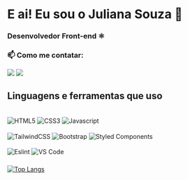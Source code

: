 # E ai! Eu sou o Juliana Souza 👋
### Desenvolvedor Front-end ⚛️

###
### 📫 Como me contatar:
<div>
 
  <a href = "mailto:higorribeirosantos@gmail.com"><img src="https://img.shields.io/badge/Gmail-D14836?style=for-the-badge&logo=gmail&logoColor=white" target="_blank"></a>
  <a href="https://www.linkedin.com/in/higor-ribeiro-74793b180/" target="_blank"><img src="https://img.shields.io/badge/-LinkedIn-%230077B5?style=for-the-badge&logo=linkedin&logoColor=white" target="_blank"></a> 
</div>

## Linguagens e ferramentas que uso

<div style="display: inline_block"><br> 
  <img align="center" alt="HTML5" height="" width="" src="https://img.shields.io/badge/HTML5-E34F26?style=for-the-badge&logo=html5&logoColor=white">
  <img align="center" alt="CSS3" height="" width="" src="https://img.shields.io/badge/CSS3-1572B6?style=for-the-badge&logo=css3&logoColor=white">
  <img align="center" alt="Javascript" height="" width="" src="https://img.shields.io/badge/JavaScript-323330?style=for-the-badge&logo=javascript&logoColor=F7DF1E">
</div>
<div style="display: inline_block"><br> 
  <img align="center" alt="TailwindCSS" height="" width="" src="https://img.shields.io/badge/Tailwind_CSS-38B2AC?style=for-the-badge&logo=tailwind-css&logoColor=white">
  <img align="center" alt="Bootstrap" height="" width="" src="https://img.shields.io/badge/Bootstrap-563D7C?style=for-the-badge&logo=bootstrap&logoColor=white">
  <img align="center" alt="Styled Components" height="" width="" src="https://img.shields.io/badge/styled--components-DB7093?style=for-the-badge&logo=styled-components&logoColor=white">
<!--   <img align="center" alt="Figma" height="" width="" src="https://img.shields.io/badge/Figma-F24E1E?style=for-the-badge&logo=figma&logoColor=white"> -->
<!--   <img align="center" alt="Adobe Illustrator" height="" width="" src="https://img.shields.io/badge/Adobe%20Illustrator-FF9A00?style=for-the-badge&logo=adobe%20illustrator&logoColor=white"> -->
<!--   <img align="center" alt="Adobe Photoshop" height="" width="" src="https://img.shields.io/badge/Adobe%20Photoshop-31A8FF?style=for-the-badge&logo=Adobe%20Photoshop&logoColor=black"> -->
</div>
<div style="display: inline_block"><br> 
  <img align="center" alt="Eslint" height="" width="" src="https://img.shields.io/badge/eslint-3A33D1?style=for-the-badge&logo=eslint&logoColor=white">
<!--   <img align="center" alt="Prettier" height="" width="" src="https://img.shields.io/badge/prettier-1A2C34?style=for-the-badge&logo=prettier&logoColor=F7BA3E"> -->
<!--   <img align="center" alt="Unity" height="" width="" src="https://img.shields.io/badge/Unity-100000?style=for-the-badge&logo=unity&logoColor=white"> -->
  <img align="center" alt="VS Code" height="" width="" src="https://img.shields.io/badge/Visual_Studio_Code-0078D4?style=for-the-badge&logo=visual%20studio%20code&logoColor=white">
</div>

###


[![Top Langs](https://github-readme-stats.vercel.app/api/top-langs/?username=Behelit-Ju&theme=github_dark&show_icons=true)](https://github.com/anuraghazra/github-readme-stats)
